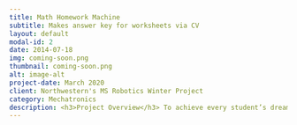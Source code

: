 ```yaml
---
title: Math Homework Machine
subtitle: Makes answer key for worksheets via CV
layout: default
modal-id: 2
date: 2014-07-18
img: coming-soon.png
thumbnail: coming-soon.png
alt: image-alt
project-date: March 2020
client: Northwestern's MS Robotics Winter Project
category: Mechatronics
description: <h3>Project Overview</h3> To achieve every student’s dream, I created a homework machine to read worksheets and reveal their answers. As a ten-week assignment, problems were limited to simple multiplication problems, called “times tables” in many US schools, where third grade students multiply whole numbers inclusively between 0 and 12. <br> <br> The core project components were a LEGO prototype for projecting the machine’s plausibility, Tesseract for transcribing image files to text, OpenCV for visualizing Tesseract’s bounding boxes/overlaying answers on the photocopy, and a microcontroller for operating the scanner and conversing with the Python code via serial. <br> <br> The input and output iteration explains the order of the program. <br> <br> <iframe width="560" height="315" src="https://drive.google.com/uc?id=1M9WZYq9qzs-bMXmwQGeoRdOI0mvVhkou" frameborder="0" allowfullscreen></iframe> <br> <br> <h3>LEGO Prototype</h3> The
---
```

